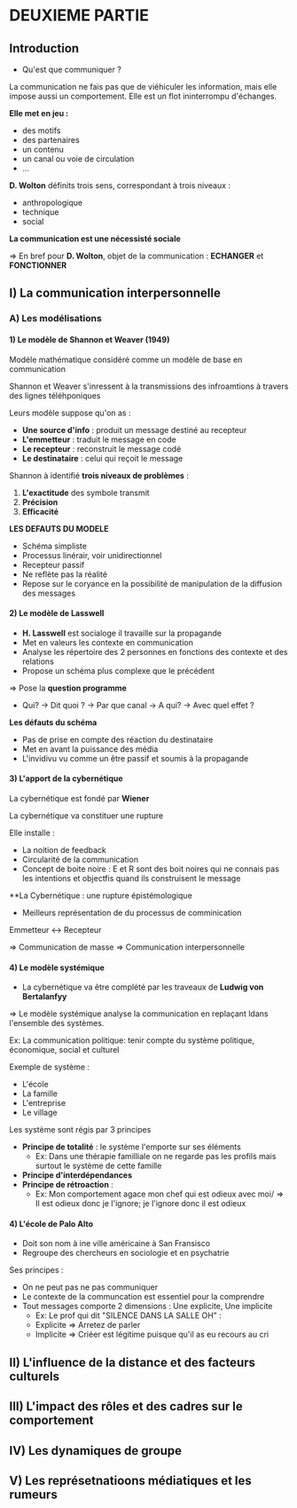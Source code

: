 
# DEUXIEME PARTIE

## Introduction

- Qu'est que communiquer ?

La communication ne fais pas que de viéhiculer les information, mais elle impose aussi un comportement. Elle est un flot ininterrompu d'échanges.

**Elle met en jeu :**
- des motifs
- des partenaires
- un contenu
- un canal ou voie de circulation
- ...

**D. Wolton** définits trois sens, correspondant à trois niveaux :
- anthropologique
- technique
- social

**La communication est une nécessisté sociale**

=> En bref pour **D. Wolton**, objet de la communication : **ECHANGER** et **FONCTIONNER**

## I) La communication interpersonnelle

### A) Les modélisations

#### 1) Le modèle de Shannon et Weaver (1949)

Modéle mathématique considéré comme un modèle de base en communication

Shannon et Weaver s'inressent à la transmissions des infroamtions à travers des lignes téléhponiques

Leurs modèle suppose qu'on as : 
- **Une source d'info** : produit un message destiné au recepteur
- **L'emmetteur**  : traduit le message en code
- **Le recepteur** : reconstruit le message codé
- **Le destinataire** : celui qui reçoit le message

Shannon à identifié **trois niveaux de problèmes** :

1) **L'exactitude** des symbole transmit
2) **Précision** 
3) **Efficacité**

**LES DEFAUTS DU MODELE**

- Schéma simpliste
- Processus linérair, voir unidirectionnel
- Recepteur passif
- Ne reflète pas la réalité
- Repose sur le coryance en la possibilité de manipulation de la diffusion des messages

#### 2) Le modèle de Lasswell

- **H. Lasswell** est socialoge il travaille sur la propagande
- Met en valeurs les contexte en communication
- Analyse les répertoire des 2 personnes en fonctions des contexte et des relations
- Propose un schéma plus complexe que le précédent

=> Pose la **question programme**

- Qui? -> Dit quoi ? -> Par que canal -> A qui? -> Avec quel effet ?


**Les défauts du schéma**
- Pas de prise en compte des réaction du destinataire
- Met en avant la puissance des média
- L'invidivu vu comme un être passif et soumis à la propagande


#### 3) L'apport de la cybernétique 

La cybernétique est fondé par **Wiener**

La cybernétique va constituer une rupture

Elle installe : 

- La noition de feedback
- Circularité de la communication
- Concept de boite noire : E et R sont des boit noires qui ne connais pas les intentions et objectfis quand ils construisent le message

**La Cybernétique : une rupture épistémologique

- Meilleurs représentation de du processus de comminication

Emmetteur <-> Recepteur

=> Communication de masse
=> Communication interpersonnelle

#### 4) Le modèle systémique

- La cybernétique va être complété par les traveaux de **Ludwig von Bertalanfyy**

=> Le modèle systémique analyse la communication en replaçant ldans l'ensemble des systèmes.

Ex: La communication politique: tenir compte du système politique, économique, social et culturel



Exemple de système : 
- L'école 
- La famille
- L'entreprise
- Le village

Les système sont régis par 3 principes

- **Principe de totalité** : le système l'emporte sur ses éléments 
	- Ex: Dans une thérapie familliale on ne regarde pas les profils mais surtout le système de cette famille
- **Principe d'interdépendances** 
- **Principe de rétroaction** : 
	- Ex: Mon comportement agace mon chef qui est odieux avec moi/
		=> Il est odieux donc je l'ignore; je l'ignore donc il est odieux


#### 4) L'école de Palo Alto

- Doit son nom à ine ville américaine à San Fransisco
- Regroupe des chercheurs en sociologie et en psychatrie

Ses principes :
- On ne peut pas ne pas communiquer
- Le contexte de la communcation est essentiel pour la comprendre
- Tout messages comporte 2 dimensions : Une explicite, Une implicite
	- Ex: Le prof qui dit "SILENCE DANS LA SALLE OH" :
	- Explicite => Arretez de parler
	- Implicite => Criéer est légitime puisque qu'il as eu recours au cri

## II) L'influence de la distance et des facteurs culturels


## III) L'impact des rôles et des cadres sur le comportement 


## IV) Les dynamiques de groupe


## V) Les représetnatioons médiatiques et les rumeurs

